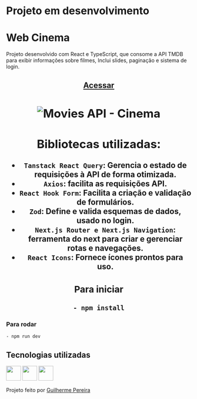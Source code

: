 # Projeto em desenvolvimento
# Web Cinema
Projeto desenvolvido com React e TypeScript, que consome a API TMDB para exibir informações sobre filmes, Inclui slides, paginação e sistema de login.
<h2 align="center"><a href="https://web-cinema.vercel.app/">Acessar<a/><h2/>
<img src="https://github.com/user-attachments/assets/5eea4df4-f9b7-4529-ace2-efcd47a87b0b" alt="Movies API - Cinema"/>

## Bibliotecas utilizadas:

- `Tanstack React Query`: Gerencia o estado de requisições à API de forma otimizada.
- `Axios`: facilita as requisições API.
- `React Hook Form`: Facilita a criação e validação de formulários.
- `Zod`: Define e valida esquemas de dados, usado no login.
- `Next.js Router e Next.js Navigation`: ferramenta do next para criar e gerenciar rotas e navegações.
- `React Icons`: Fornece ícones prontos para uso.

### Para iniciar
```bash
- npm install
```
### Para rodar
```bash
- npm run dev
```
<div>
  <h2>Tecnologias utilizadas</h2>
  <img width="40" height="40" src="https://www.svgrepo.com/show/452092/react.svg"/>
  <img width="40" height="40" src="https://www.svgrepo.com/show/374146/typescript-official.svg"/>
  <img width="40" height="40" src="https://www.svgrepo.com/show/452185/css-3.svg"/>
</div>
<p>Projeto feito por <a href="https://github.com/guilhermep3">Guilherme Pereira</a></p>
